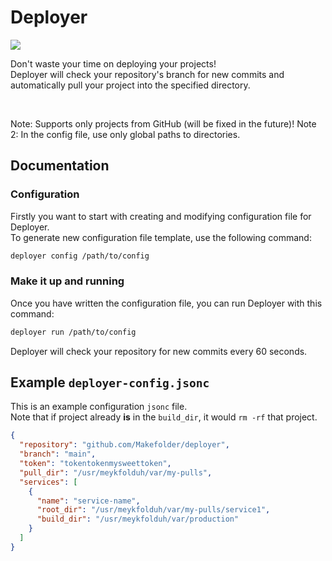 # Deployer

<div align="left">
    <img src="https://img.shields.io/badge/Rust-DDA484?logo=Rust&logoColor=white" />
    <!-- <img src="https://img.shields.io/badge/NodeJS-5FA04E?logo=Node.js&logoColor=white" />
    <img src="https://img.shields.io/badge/Spring_Boot-6DB33F?logo=Spring%20Boot&logoColor=white" />
    <img src="https://img.shields.io/badge/Go-00ADD8?logo=Go&logoColor=white" />
    <img src="https://img.shields.io/badge/Ruby-CC342D?logo=Ruby&logoColor=white" />
    <img src="https://img.shields.io/badge/Elixir-4B275F?logo=Elixir&logoColor=white" />
    <img src="https://img.shields.io/badge/Gleam-FF5CAA?logo=Gleam&logoColor=white" /> -->
</div>

Don't waste your time on deploying your projects! <br />
Deployer will check your repository's branch for new commits
and automatically pull your project into the specified directory.

<br/>

Note: Supports only projects from GitHub (will be fixed in the future)!
Note 2: In the config file, use only global paths to directories.

## Documentation

### Configuration

Firstly you want to start with creating and modifying configuration file for Deployer. <br />
To generate new configuration file template, use the following command:

```Bash
deployer config /path/to/config
```

### Make it up and running

Once you have written the configuration file, you can run Deployer with this command:

```Bash
deployer run /path/to/config
```

Deployer will check your repository for new commits every 60 seconds.

## Example `deployer-config.jsonc`

This is an example configuration `jsonc` file.  
Note that if project already **is** in the `build_dir`, it
would `rm -rf` that project.

```json
{
  "repository": "github.com/Makefolder/deployer",
  "branch": "main",
  "token": "tokentokenmysweettoken",
  "pull_dir": "/usr/meykfolduh/var/my-pulls",
  "services": [
    {
      "name": "service-name",
      "root_dir": "/usr/meykfolduh/var/my-pulls/service1",
      "build_dir": "/usr/meykfolduh/var/production"
    }
  ]
}
```
